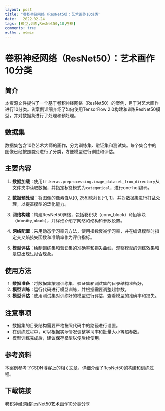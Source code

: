 ```yaml
---
layout: post
title: "卷积神经网络（ResNet50）：艺术画作10分类"
date:   2022-02-24
tags: [模型,训练,ResNet50,10,卷积]
comments: true
author: admin
---
```

# 卷积神经网络（ResNet50）：艺术画作10分类

## 简介

本资源文件提供了一个基于卷积神经网络（ResNet50）的案例，用于对艺术画作进行10分类。该案例详细介绍了如何使用TensorFlow 2.0构建和训练ResNet50模型，并对数据集进行了处理和预处理。

## 数据集

数据集包含10位艺术大师的画作，分为训练集、验证集和测试集。每个集合中的图像已经按照类别进行了分类，方便模型进行训练和评估。

## 主要内容

1. **数据加载**：使用`tf.keras.preprocessing.image_dataset_from_directory`从文件夹中读取数据，并指定标签模式为`categorical`，进行one-hot编码。

2. **数据预处理**：将图像的像素值从[0, 255]映射到[-1, 1]，并对数据集进行打乱处理，以提高模型的泛化能力。

3. **网络构建**：构建ResNet50网络，包括卷积块（conv_block）和恒等块（identity_block），并详细介绍了网络的结构和参数设置。

4. **网络配置**：采用动态学习率的方法，使用指数衰减学习率，并在编译模型时指定交叉熵损失函数和准确率作为评价指标。

5. **模型评估**：绘制训练集和验证集的准确率和损失曲线，观察模型的训练效果和是否出现过拟合现象。

## 使用方法

1. **数据准备**：将数据集按照训练集、验证集和测试集的目录结构准备好。
2. **模型训练**：运行代码进行模型训练，并根据需要调整超参数。
3. **模型评估**：使用测试集对训练好的模型进行评估，查看模型的准确率和损失。

## 注意事项

- 数据集的目录结构需要严格按照代码中的路径进行设置。
- 在训练过程中，可以根据实际情况调整学习率和批量大小等超参数。
- 模型训练完成后，建议保存模型以便后续使用。

## 参考资料

本案例参考了CSDN博客上的相关文章，详细介绍了ResNet50的构建和训练过程。

## 下载链接

[卷积神经网络ResNet50艺术画作10分类分享](https://pan.quark.cn/s/e10edd457e3e)